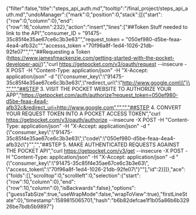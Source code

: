 {"filter":false,"title":"steps_api_auth.md","tooltip":"/final_project/steps_api_auth.md","undoManager":{"mark":0,"position":0,"stack":[[{"start":{"row":0,"column":0},"end":{"row":16,"column":232},"action":"insert","lines":["##Token Stuff needed to link to the API","consumer_ID = \"91475-35c85f4e35ae67ce6c3b3e63\"","request_token = \"050ef980-d5be-feaa-4ea4-afb32c\"","accesss_token =\"70f96a8f-1ed4-1026-21db-92fe07\"","","##Requesting a Token (https://www.jamesfmackenzie.com/getting-started-with-the-pocket-developer-api/)","curl https://getpocket.com/v3/oauth/request --insecure -X POST -H \"Content-Type: application/json\" -H \"X-Accept: application/json\" -d \"{\\\"consumer_key\\\":\\\"91475-35c85f4e35ae67ce6c3b3e63\\\",\\\"redirect_uri\\\":\\\"http://www.google.com\\\"}\"","","##STEP 3. VISIT THE POCKET WEBSITE TO AUTHORIZE YOUR APP","https://getpocket.com/auth/authorize?request_token=050ef980-d5be-feaa-4ea4-afb32c&redirect_uri=http://www.google.com","","","##STEP 4. CONVERT YOUR REQUEST TOKEN INTO A POCKET ACCESS TOKEN","curl https://getpocket.com/v3/oauth/authorize --insecure -X POST -H \"Content-Type: application/json\" -H \"X-Accept: application/json\" -d \"{\\\"consumer_key\\\":\\\"91475-35c85f4e35ae67ce6c3b3e63\\\",\\\"code\\\":\\\"050ef980-d5be-feaa-4ea4-afb32c\\\"}\"","","##STEP 5. MAKE AUTHENTICATED REQUESTS AGAINST THE POCKET API","curl https://getpocket.com/v3/get --insecure -X POST -H \"Content-Type: application/json\" -H \"X-Accept: application/json\" -d \"{\\\"consumer_key\\\":\\\"91475-35c85f4e35ae67ce6c3b3e63\\\", \\\"access_token\\\":\\\"70f96a8f-1ed4-1026-21db-92fe07\\\"}\""],"id":2}]]},"ace":{"folds":[],"scrolltop":0,"scrollleft":0,"selection":{"start":{"row":10,"column":0},"end":{"row":10,"column":0},"isBackwards":false},"options":{"guessTabSize":true,"useWrapMode":false,"wrapToView":true},"firstLineState":0},"timestamp":1589815065701,"hash":"b6b82defcae1f1b05a86b6b32926be7bdb5b9897"}